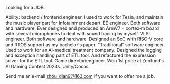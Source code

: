 Looking for a JOB.

Ability:
  backend / frontend engineer. I used to work for Tesla, and maintain the music player part for Infotainment depart.
  EE engineer. Both software and hardware. Ever designed and produced an ArmV7 + cortex-m board with several microphones to deal with sound tracing by myself.
  VLSI engineer. Both software and hardware. Designed an SoC with RISC-V core and RTOS support as my bachelor's paper.
  "Traditional" software engineer. Used to work for an AI-medical treatment company. Designed the logging and exception handling part of ETL tool. And refactored the expression solver for the ETL tool.
  Game director/engineer. Won 1st price at Zenfund's AI  Gaming Contest 2023s. Unity/Cocos.
  
 Send me an e-mail zhou_dian9@163.com if you want to offer me a job.
  
